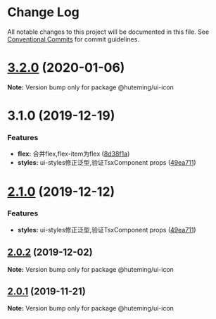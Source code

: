 # Change Log

All notable changes to this project will be documented in this file.
See [Conventional Commits](https://conventionalcommits.org) for commit guidelines.

# [3.2.0](https://github.com/huteming/huteming-ui/compare/v3.1.0...v3.2.0) (2020-01-06)

**Note:** Version bump only for package @huteming/ui-icon





# 3.1.0 (2019-12-19)


### Features

* **flex:** 合并flex,flex-item为flex ([8d38f1a](https://github.com/huteming/huteming-ui/commit/8d38f1a0e31f23cb2b98aa0ef017432b801a6bb1))
* **styles:** ui-styles修正泛型,验证TsxComponent props ([49ea711](https://github.com/huteming/huteming-ui/commit/49ea7110a2e41edb32064c512d8ba732e600c71d))





# [2.1.0](https://github.com/huteming/huteming-ui/compare/@huteming/ui-icon@2.0.2...@huteming/ui-icon@2.1.0) (2019-12-12)


### Features

* **styles:** ui-styles修正泛型,验证TsxComponent props ([49ea711](https://github.com/huteming/huteming-ui/commit/49ea7110a2e41edb32064c512d8ba732e600c71d))





## [2.0.2](https://github.com/huteming/huteming-ui/compare/@huteming/ui-icon@2.0.1...@huteming/ui-icon@2.0.2) (2019-12-02)

**Note:** Version bump only for package @huteming/ui-icon





## [2.0.1](https://github.com/huteming/huteming-ui/compare/@huteming/ui-icon@2.0.0...@huteming/ui-icon@2.0.1) (2019-11-21)

**Note:** Version bump only for package @huteming/ui-icon
